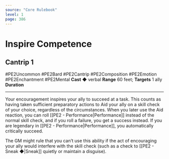 ```yaml
---
source: "Core Rulebook"
level: 1
page: 386
---
```


# Inspire Competence
## Cantrip 1
#PE2Uncommon #PE2Bard #PE2Cantrip #PE2Composition #PE2Emotion #PE2Enchantment #PE2Mental 
**Cast** ◆ verbal
**Range** 60 feet; **Targets** 1 ally
**Duration**

-----
Your encouragement inspires your ally to succeed at a task. This counts as having taken sufficient preparatory actions to Aid your ally on a skill check of your choice, regardless of the circumstances. When you later use the Aid reaction, you can roll [[PE2 - Performance|Performance]] instead of the normal skill check, and if you roll a failure, you get a success instead. If you are legendary in [[PE2 - Performance|Performance]], you automatically critically succeed.

The GM might rule that you can’t use this ability if the act of encouraging your ally would interfere with the skill check (such as a check to [[PE2 - Sneak ◆|Sneak]] quietly or maintain a disguise).